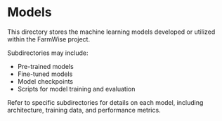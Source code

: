 # Models

This directory stores the machine learning models developed or utilized within the FarmWise project.

Subdirectories may include:
- Pre-trained models
- Fine-tuned models
- Model checkpoints
- Scripts for model training and evaluation

Refer to specific subdirectories for details on each model, including architecture, training data, and performance metrics. 